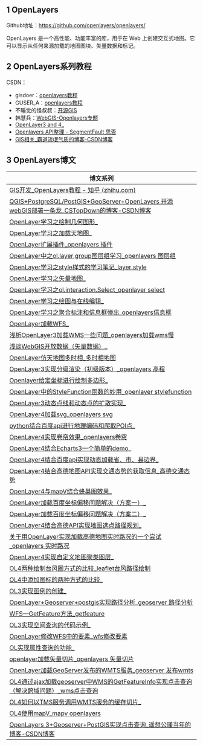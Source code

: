 ## 1 OpenLayers

Github地址：https://github.com/openlayers/openlayers/

OpenLayers 是一个高性能、功能丰富的库，用于在 Web 上创建交互式地图。它可以显示从任何来源加载的地图图块、矢量数据和标记。

## 2 OpenLayers系列教程

CSDN：

- gisdoer：[openlayers教程](https://blog.csdn.net/gisdoer/category_7546026.html)
- GUSER_A：[openlayers教程](https://blog.csdn.net/chaoyang89111/category_7150840.html)
- 不睡觉的怪叔叔：[开源GIS](https://blog.csdn.net/qq_35732147/category_7819503_2.html)
- 韩慧兵：[WebGIS-Openlayers专题](https://blog.csdn.net/xiaohan2826/category_6550221.html)
- [OpenLayer3 and 4_](https://blog.csdn.net/weixin_40184249/category_9275865.html)
- [Openlayers API整理 - SegmentFault 思否](https://segmentfault.com/a/1190000020297846)
- [GIS相关_霸道流氓气质的博客-CSDN博客](https://blog.csdn.net/badao_liumang_qizhi/category_10826479_3.html)

## 3 OpenLayers博文

| 博文系列                                                     |
| ------------------------------------------------------------ |
| [GIS开发_OpenLayers教程 - 知乎 (zhihu.com)](https://zhuanlan.zhihu.com/p/341896668) |
| [QGIS+PostgreSQL/PostGIS+GeoServer+OpenLayers 开源webGIS部署一条龙_CSTopDown的博客-CSDN博客](https://blog.csdn.net/weixin_41952724/article/details/118551718) |
| [OpenLayer学习之绘制几何图形_](https://hpugis.blog.csdn.net/article/details/80743493) |
| [OpenLayer学习之加载天地图_](https://hpugis.blog.csdn.net/article/details/80752564) |
| [OpenLayer扩展插件_openlayers 插件](https://hpugis.blog.csdn.net/article/details/80726606) |
| [OpenLayer中之ol.layer,group图层组学习_openlayers 图层组](https://hpugis.blog.csdn.net/article/details/80722725) |
| [OpenLayer学习之style样式的学习笔记_layer.style](https://hpugis.blog.csdn.net/article/details/80693698) |
| [OpenLayer学习之矢量地图_](https://hpugis.blog.csdn.net/article/details/80684580) |
| [OpenLayer学习之ol.interaction.Select_openlayer select](https://hpugis.blog.csdn.net/article/details/80852201) |
| [OpenLayer学习之绘图与在线编辑_](https://hpugis.blog.csdn.net/article/details/80868478) |
| [OpenLayer学习之聚合标注和信息框弹出_openlayers信息框](https://hpugis.blog.csdn.net/article/details/80874944) |
| [OpenLayer加载WFS_](https://hpugis.blog.csdn.net/article/details/80957873) |
| [浅析OpenLayer3加载WMS一些问题_openlayers加载wms慢](https://hpugis.blog.csdn.net/article/details/81003026) |
| [浅谈WebGIS开放数据（矢量数据）_](https://hpugis.blog.csdn.net/article/details/81051594) |
| [OpenLayer仿天地图多时相_多时相地图](https://hpugis.blog.csdn.net/article/details/81081931) |
| [OpenLayer3实现分级渲染（初级版本）_openlayers 高程](https://hpugis.blog.csdn.net/article/details/81105461) |
| [Openlayer给定坐标进行绘制多边形_](https://hpugis.blog.csdn.net/article/details/81186181) |
| [OpenLayer中的StyleFunction函数的妙用_openlayer stylefunction](https://hpugis.blog.csdn.net/article/details/81220430) |
| [OpenLayer3动态点线和动态点的扩散实现_](https://hpugis.blog.csdn.net/article/details/81302971) |
| [OpenLayer4加载svg_openlayers svg](https://hpugis.blog.csdn.net/article/details/81329242) |
| [python结合百度api进行地理编码和爬取POI点_](https://hpugis.blog.csdn.net/article/details/81489131) |
| [OpenLayer4实现卷帘效果_openlayers卷帘](https://hpugis.blog.csdn.net/article/details/81515302) |
| [OpenLayer4结合Echarts3一个简单的demo_](https://hpugis.blog.csdn.net/article/details/81604054) |
| [OpenLayer4结合百度api实现动态加载省、市、县边界_](https://hpugis.blog.csdn.net/article/details/81538171) |
| [OpenLayer4结合高德地图API实现交通态势的获取信息_高德交通态势](https://hpugis.blog.csdn.net/article/details/81701665) |
| [OpenLayer4与mapV结合蜂巢图效果_](https://hpugis.blog.csdn.net/article/details/81748789) |
| [OpenLayer加载百度坐标偏移问题解决（方案一）_](https://hpugis.blog.csdn.net/article/details/81836670) |
| [OpenLayer加载百度坐标偏移问题解决（方案二）_](https://hpugis.blog.csdn.net/article/details/81837811) |
| [OpenLayer4结合高德API实现地图选点路径规划_](https://hpugis.blog.csdn.net/article/details/81944138) |
| [关于用OpenLayer实现加载高德地图实时路况的一个尝试_openlayers 实时路况](https://hpugis.blog.csdn.net/article/details/81974833) |
| [OpenLayer4实现自定义地图聚类图层_](https://hpugis.blog.csdn.net/article/details/82082161) |
| [OL4两种绘制台风圈方式的比较_leaflet台风路径绘制](https://hpugis.blog.csdn.net/article/details/82533158) |
| [OL4中添加图标的两种方式的比较_](https://hpugis.blog.csdn.net/article/details/82694433) |
| [OL3实现图例的创建_](https://hpugis.blog.csdn.net/article/details/82889652) |
| [OpenLayer+Geoserver+postgis实现路径分析_geoserver 路径分析](https://hpugis.blog.csdn.net/article/details/82970999) |
| [WFS—GetFeature方法_getfeature](https://hpugis.blog.csdn.net/article/details/83031783) |
| [OL3实现空间查询的代码示例_](https://hpugis.blog.csdn.net/article/details/83038348) |
| [OpenLayer修改WFS中的要素_wfs修改要素](https://hpugis.blog.csdn.net/article/details/83182485) |
| [OL实现属性查询的功能_](https://hpugis.blog.csdn.net/article/details/83047331) |
| [openlayer加载矢量切片_openlayers 矢量切片](https://hpugis.blog.csdn.net/article/details/83478900) |
| [OpenLayer加载GeoServer发布的WMTS服务_geoserver 发布wmts](https://hpugis.blog.csdn.net/article/details/84615192) |
| [OL4通过ajax加载geoserver中WMS的GetFeatureInfo实现点击查询（解决跨域问题）_wms点击查询](https://hpugis.blog.csdn.net/article/details/88086040) |
| [OL4如何以TMS服务调用WMTS服务的缓存切片_](https://hpugis.blog.csdn.net/article/details/89408562) |
| [OL4使用mapV_mapv openlayers](https://hpugis.blog.csdn.net/article/details/89473877) |
| [OpenLayers 3+Geoserver+PostGIS实现点击查询_遥想公瑾当年的博客-CSDN博客](https://blog.csdn.net/freeland1/article/details/50937020) |

